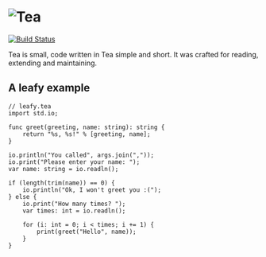 # ![Tea](https://cloud.githubusercontent.com/assets/3391295/14614369/372907fa-05a1-11e6-8272-956c2cc447cb.png)

[![Build Status](https://travis-ci.org/TeaLang/tea.svg?branch=master)](https://travis-ci.org/TeaLang/tea)

Tea is small, code written in Tea simple and short.
It was crafted for reading, extending and maintaining.

## A leafy example
```tea
// leafy.tea
import std.io;

func greet(greeting, name: string): string {
    return "%s, %s!" % [greeting, name];
}

io.println("You called", args.join(","));
io.print("Please enter your name: ");
var name: string = io.readln();

if (length(trim(name)) == 0) {
    io.println("Ok, I won't greet you :(");
} else {
    io.print("How many times? ");
    var times: int = io.readln();
    
    for (i: int = 0; i < times; i += 1) {
        print(greet("Hello", name));
    }
}
```
